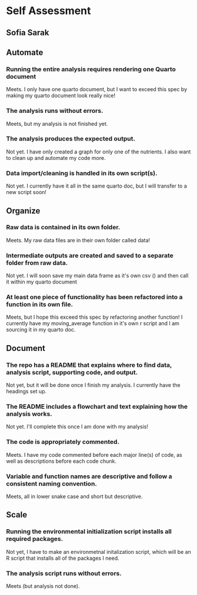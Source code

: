 # Self Assessment

## Sofia Sarak

## Automate

### Running the entire analysis requires rendering one Quarto document

Meets. I only have one quarto document, but I want to exceed this spec by making my quarto document look really nice!

### The analysis runs without errors.

Meets, but my analysis is not finished yet.

### The analysis produces the expected output.

Not yet. I have only created a graph for only one of the nutrients. I also want to clean up and automate my code more.

### Data import/cleaning is handled in its own script(s).

Not yet. I currently have it all in the same quarto doc, but I will transfer to a new script soon!

## Organize

### Raw data is contained in its own folder.

Meets. My raw data files are in their own folder called data!

### Intermediate outputs are created and saved to a separate folder from raw data.

Not yet. I will soon save my main data frame as it's own csv () and then call it within my quarto document

### At least one piece of functionality has been refactored into a function in its own file.

Meets, but I hope this exceed this spec by refactoring another function! I currently have my moving_average function in it's own r script and I am sourcing it in my quarto doc.

## Document

### The repo has a README that explains where to find data, analysis script, supporting code, and output.

Not yet, but it will be done once I finish my analysis. I currently have the headings set up.

### The README includes a flowchart and text explaining how the analysis works.

Not yet. I'll complete this once I am done with my analysis!

### The code is appropriately commented.

Meets. I have my code commented before each major line(s) of code, as well as descriptions before each code chunk.

### Variable and function names are descriptive and follow a consistent naming convention.

Meets, all in lower snake case and short but descriptive.

## Scale

### Running the environmental initialization script installs all required packages.

Not yet, I have to make an environmetnal initalization script, which will be an R script that installs all of the packages I need.

### The analysis script runs without errors.

Meets (but analysis not done).
